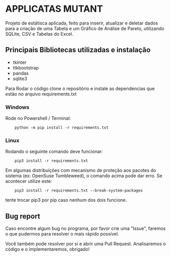 # APPLICATAS MUTANT

Projeto de estátisca aplicada, feito para inserir, atualizar e deletar dados para a criação de uma Tabela e um Gráfico de Análise de Pareto, utilizando SQLite, CSV e Tabelas do Excel.

## Principais Bibliotecas utilizadas e instalação
- tkinter
- ttkbootstrap
- pandas
- sqlite3

Para Rodar o código clone o repositório e instale as dependencias que estão no arquivo requirements.txt

### Windows
Rode no Powershell / Terminal: 

        python -m pip install -r requirements.txt

### Linux
Rodando o seguinte comando deve funcionar:

        pip3 install -r requirements.txt

Em algumas distribuições com mecanismo de proteção aos pacotes do sistema (ex: OpenSuse Tumbleweed), o comando acima pode dar erro. Se acontecer utilize este:

        pip3 install -r requirements.txt --break-system-packages

tente trocar pip3 por pip caso nenhum dos dois funcione.

## Bug report

Caso encontre algum bug no programa, por favor crie uma "Issue", faremos o que pudermos para resolver o mais rápido possível.

Você também pode resolver por si e abrir uma Pull Request. Analisaremos o código e o implementaremos, obrigado!